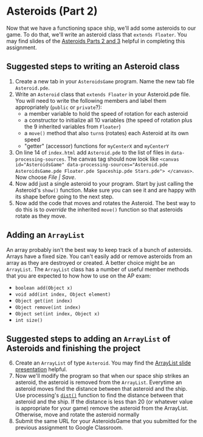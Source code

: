 Asteroids (Part 2)
==================
Now that we have a functioning space ship, we'll add some asteroids to our game. To do that, we'll write an asteroid class that `extends Floater`. You may find slides of the [Asteroids Parts 2 and 3](https://docs.google.com/presentation/d/18BHIU7ZbeqyV_DKzNzGpg_vm4Oki63K7ZYkOlyPaQE8/edit?usp=sharing) helpful in completing this assignment.

Suggested steps to writing an Asteroid class
-----------------------------------
1. Create a new tab in your `AsteroidsGame` program. Name the new tab file `Asteroid.pde`. 
2. Write an `Asteroid` class that `extends Floater` in your Asteroid.pde file. You will need to
write the following members and label them appropriately (`public` or `private`?):
   - a member variable to hold the speed of rotation for each asteroid
   - a constructor to initialize all 10 variables (the speed of rotation plus the 9 inherited variables from `Floater`)
   - a `move()` method that also `turn`s (rotates) each Asteroid at its own speed
   - "getter" (accessor) functions for `myCenterX` and `myCenterY`
2. On line 14 of `index.html` add `Asteroid.pde` to the list of files in `data-processing-sources`. The canvas tag should now look like `<canvas id="AsteroidsGame" data-processing-sources="Asteroid.pde AsteroidsGame.pde Floater.pde Spaceship.pde Stars.pde">
				</canvas>`. Now choose *File | Save*.
4. Now add just a single asteroid to your program. Start by just calling the Asteroid's `show()` function. Make sure you can see it and are happy with its shape before going to the next step.
5. Now add the code that moves and rotates the Asteroid. The best way to do this is to *override* the inherited `move()` function so that asteroids rotate as they move. 

Adding an `ArrayList`
-------------------
An array probably isn't the best way to keep track of a bunch of asteroids. Arrays have a fixed size. You can't easily add or remove asteroids from an array as they are destroyed or created. A better choice might be an `ArrayList`. The `ArrayList` class has a number of useful member methods that you are expected to how how to use on the AP exam:
- `boolean add(Object x)`
- `void add(int index, Object element)`
- `Object get(int index)`
- `Object remove(int index)`
- `Object set(int index, Object x)`
- `int size()`

Suggested steps to adding an `ArrayList` of Asteroids and finishing the project
-----------------------------------

6. Create an `ArrayList` of type `Asteroid`. You may find the [ArrayList slide presentation](https://docs.google.com/presentation/d/1yDXGypcooCoeUa7GD99bYooRU1vBk63lC0G2JEOdTaY/edit?usp=sharing) helpful.
7. Now we'll modify the program so that when our space ship strikes an asteroid, the asteroid is removed from the `ArrayList`. Everytime an asteroid moves find the distance between that asteroid and the ship. Use processing's [`dist()`](https://processing.org/reference/dist_.html) function to find the distance between that asteroid and the ship. If the distance is less than 20 (or whatever value is appropriate for your game) remove the asteroid from the ArrayList. Otherwise, move and rotate the asteroid normally
8. Submit the same URL for your AsteroidsGame that you submitted for the previous assignment to Google Classroom.


 
